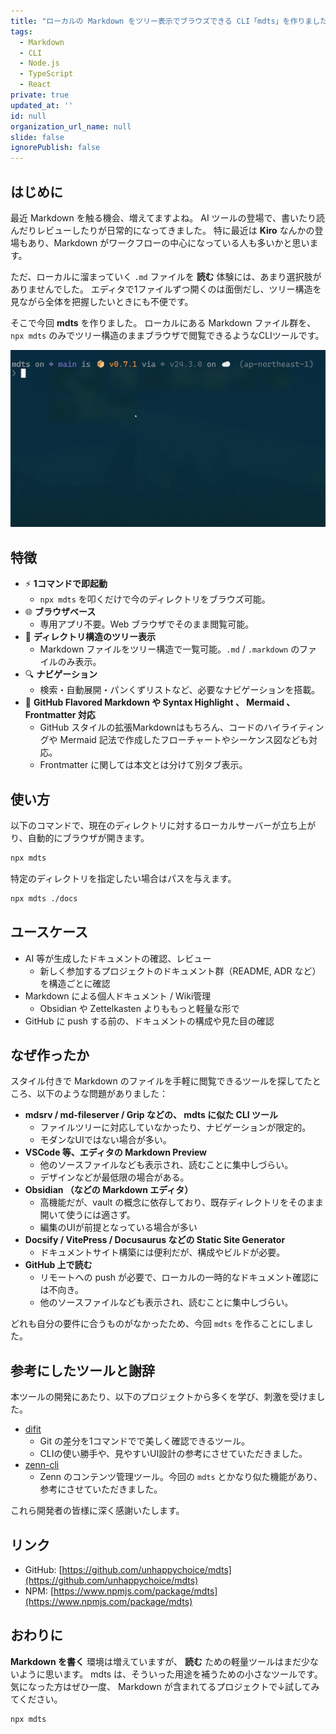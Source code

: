 ```yaml
---
title: "ローカルの Markdown をツリー表示でブラウズできる CLI「mdts」を作りました"
tags:
  - Markdown
  - CLI
  - Node.js
  - TypeScript
  - React
private: true
updated_at: ''
id: null
organization_url_name: null
slide: false
ignorePublish: false
---
```


## はじめに

最近 Markdown を触る機会、増えてますよね。 AI ツールの登場で、書いたり読んだりレビューしたりが日常的になってきました。
特に最近は **Kiro** なんかの登場もあり、Markdown がワークフローの中心になっている人も多いかと思います。

ただ、ローカルに溜まっていく `.md` ファイルを **読む** 体験には、あまり選択肢がありませんでした。
エディタで1ファイルずつ開くのは面倒だし、ツリー構造を見ながら全体を把握したいときにも不便です。

そこで今回 **mdts** を作りました。
ローカルにある Markdown ファイル群を、 `npx mdts` のみでツリー構造のままブラウザで閲覧できるようなCLIツールです。

![](https://github.com/unhappychoice/mdts/blob/main/docs/images/screen_animation.gif?raw=true)

## 特徴
* ⚡ **1コマンドで即起動**
    * `npx mdts` を叩くだけで今のディレクトリをブラウズ可能。
* 🌐 **ブラウザベース**
    * 専用アプリ不要。Web ブラウザでそのまま閲覧可能。
* 📂 **ディレクトリ構造のツリー表示**
    * Markdown ファイルをツリー構造で一覧可能。`.md` / `.markdown` のファイルのみ表示。
* 🔍 **ナビゲーション**
    * 検索・自動展開・パンくずリストなど、必要なナビゲーションを搭載。
* 📝 **GitHub Flavored Markdown や Syntax Highlight 、 Mermaid 、 Frontmatter 対応**
    * GitHub スタイルの拡張Markdownはもちろん、コードのハイライティングや Mermaid 記法で作成したフローチャートやシーケンス図なども対応。
    * Frontmatter に関しては本文とは分けて別タブ表示。

## 使い方

以下のコマンドで、現在のディレクトリに対するローカルサーバーが立ち上がり、自動的にブラウザが開きます。

```bash
npx mdts
```

特定のディレクトリを指定したい場合はパスを与えます。

```bash
npx mdts ./docs
```

## ユースケース

* AI 等が生成したドキュメントの確認、レビュー
    * 新しく参加するプロジェクトのドキュメント群（README, ADR など）を構造ごとに確認
* Markdown による個人ドキュメント / Wiki管理
    * Obsidian や Zettelkasten よりももっと軽量な形で
* GitHub に push する前の、ドキュメントの構成や見た目の確認

## なぜ作ったか

スタイル付きで Markdown のファイルを手軽に閲覧できるツールを探してたところ、以下のような問題がありました：

* **mdsrv / md-fileserver / Grip などの、 mdts に似た CLI ツール**
    * ファイルツリーに対応していなかったり、ナビゲーションが限定的。
    * モダンなUIではない場合が多い。
* **VSCode 等、エディタの Markdown Preview**
    * 他のソースファイルなども表示され、読むことに集中しづらい。
    * デザインなどが最低限の場合がある。
* **Obsidian （などの Markdown エディタ）**
    * 高機能だが、vault の概念に依存しており、既存ディレクトリをそのまま開いて使うには適さず。
    * 編集のUIが前提となっている場合が多い
* **Docsify / VitePress / Docusaurus などの Static Site Generator**
    * ドキュメントサイト構築には便利だが、構成やビルドが必要。
* **GitHub 上で読む**
    * リモートへの push が必要で、ローカルの一時的なドキュメント確認には不向き。
    * 他のソースファイルなども表示され、読むことに集中しづらい。

どれも自分の要件に合うものがなかったため、今回 `mdts` を作ることにしました。

## 参考にしたツールと謝辞
本ツールの開発にあたり、以下のプロジェクトから多くを学び、刺激を受けました。

* [difit](https://github.com/yoshiko-pg/difit)
    * Git の差分を1コマンドでで美しく確認できるツール。
    * CLIの使い勝手や、見やすいUI設計の参考にさせていただきました。
* [zenn-cli](https://github.com/zenn-dev/zenn-editor)
    * Zenn のコンテンツ管理ツール。今回の `mdts` とかなり似た機能があり、参考にさせていただきました。

これら開発者の皆様に深く感謝いたします。

## リンク

* GitHub: [https://github.com/unhappychoice/mdts](https://github.com/unhappychoice/mdts)
* NPM: [https://www.npmjs.com/package/mdts](https://www.npmjs.com/package/mdts)

## おわりに

**Markdown を書く** 環境は増えていますが、 **読む** ための軽量ツールはまだ少ないように思います。
mdts は、そういった用途を補うための小さなツールです。
気になった方はぜひ一度、 Markdown が含まれてるプロジェクトで↓試してみてください。

```bash
npx mdts
```
